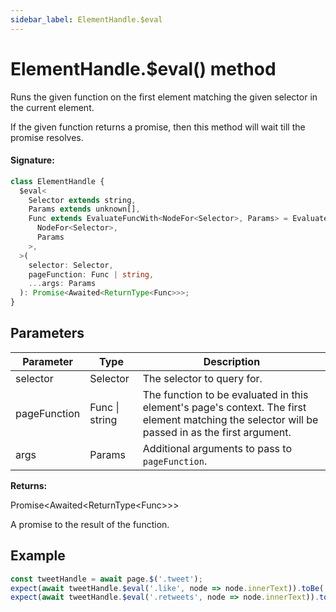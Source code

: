 ```yaml
---
sidebar_label: ElementHandle.$eval
---
```


# ElementHandle.$eval() method

Runs the given function on the first element matching the given selector in the current element.

If the given function returns a promise, then this method will wait till the promise resolves.

#### Signature:

```typescript
class ElementHandle {
  $eval<
    Selector extends string,
    Params extends unknown[],
    Func extends EvaluateFuncWith<NodeFor<Selector>, Params> = EvaluateFuncWith<
      NodeFor<Selector>,
      Params
    >,
  >(
    selector: Selector,
    pageFunction: Func | string,
    ...args: Params
  ): Promise<Awaited<ReturnType<Func>>>;
}
```

## Parameters

| Parameter    | Type           | Description                                                                                                                                     |
| ------------ | -------------- | ----------------------------------------------------------------------------------------------------------------------------------------------- |
| selector     | Selector       | The selector to query for.                                                                                                                      |
| pageFunction | Func \| string | The function to be evaluated in this element's page's context. The first element matching the selector will be passed in as the first argument. |
| args         | Params         | Additional arguments to pass to <code>pageFunction</code>.                                                                                      |

**Returns:**

Promise&lt;Awaited&lt;ReturnType&lt;Func&gt;&gt;&gt;

A promise to the result of the function.

## Example

```ts
const tweetHandle = await page.$('.tweet');
expect(await tweetHandle.$eval('.like', node => node.innerText)).toBe('100');
expect(await tweetHandle.$eval('.retweets', node => node.innerText)).toBe('10');
```

